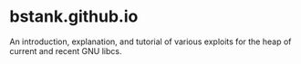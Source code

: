 # bstank.github.io
An introduction, explanation, and tutorial of various exploits for the heap of current and recent GNU libcs.

